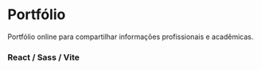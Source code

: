 # Portfólio
Portfólio online para compartilhar informações profissionais e acadêmicas.
<h3>React / Sass / Vite</h3>
